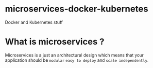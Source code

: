 # microservices-docker-kubernetes
Docker and Kubernetes stuff 


# What is microservices ?

Microservices is a just an architectural design which means that your application
should be `modular` `easy to deploy` and `scale independently`. 
